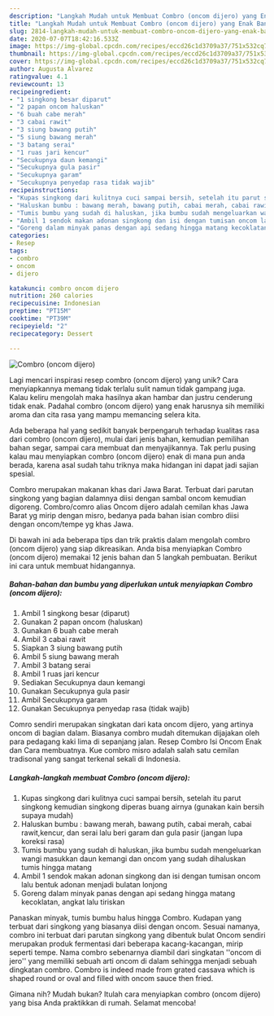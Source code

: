 ```yaml
---
description: "Langkah Mudah untuk Membuat Combro (oncom dijero) yang Enak Banget"
title: "Langkah Mudah untuk Membuat Combro (oncom dijero) yang Enak Banget"
slug: 2814-langkah-mudah-untuk-membuat-combro-oncom-dijero-yang-enak-banget
date: 2020-07-07T18:42:16.533Z
image: https://img-global.cpcdn.com/recipes/eccd26c1d3709a37/751x532cq70/combro-oncom-dijero-foto-resep-utama.jpg
thumbnail: https://img-global.cpcdn.com/recipes/eccd26c1d3709a37/751x532cq70/combro-oncom-dijero-foto-resep-utama.jpg
cover: https://img-global.cpcdn.com/recipes/eccd26c1d3709a37/751x532cq70/combro-oncom-dijero-foto-resep-utama.jpg
author: Augusta Alvarez
ratingvalue: 4.1
reviewcount: 13
recipeingredient:
- "1 singkong besar diparut"
- "2 papan oncom haluskan"
- "6 buah cabe merah"
- "3 cabai rawit"
- "3 siung bawang putih"
- "5 siung bawang merah"
- "3 batang serai"
- "1 ruas jari kencur"
- "Secukupnya daun kemangi"
- "Secukupnya gula pasir"
- "Secukupnya garam"
- "Secukupnya penyedap rasa tidak wajib"
recipeinstructions:
- "Kupas singkong dari kulitnya cuci sampai bersih, setelah itu parut singkong kemudian singkong diperas buang airnya (gunakan kain bersih supaya mudah)"
- "Haluskan bumbu : bawang merah, bawang putih, cabai merah, cabai rawit,kencur, dan serai lalu beri garam dan gula pasir (jangan lupa koreksi rasa)"
- "Tumis bumbu yang sudah di haluskan, jika bumbu sudah mengeluarkan wangi masukkan daun kemangi dan oncom yang sudah dihaluskan tumis hingga matang"
- "Ambil 1 sendok makan adonan singkong dan isi dengan tumisan oncom lalu bentuk adonan menjadi bulatan lonjong"
- "Goreng dalam minyak panas dengan api sedang hingga matang kecoklatan, angkat lalu tiriskan"
categories:
- Resep
tags:
- combro
- oncom
- dijero

katakunci: combro oncom dijero 
nutrition: 260 calories
recipecuisine: Indonesian
preptime: "PT15M"
cooktime: "PT39M"
recipeyield: "2"
recipecategory: Dessert

---
```



![Combro (oncom dijero)](https://img-global.cpcdn.com/recipes/eccd26c1d3709a37/751x532cq70/combro-oncom-dijero-foto-resep-utama.jpg)

Lagi mencari inspirasi resep combro (oncom dijero) yang unik? Cara menyiapkannya memang tidak terlalu sulit namun tidak gampang juga. Kalau keliru mengolah maka hasilnya akan hambar dan justru cenderung tidak enak. Padahal combro (oncom dijero) yang enak harusnya sih memiliki aroma dan cita rasa yang mampu memancing selera kita.

Ada beberapa hal yang sedikit banyak berpengaruh terhadap kualitas rasa dari combro (oncom dijero), mulai dari jenis bahan, kemudian pemilihan bahan segar, sampai cara membuat dan menyajikannya. Tak perlu pusing kalau mau menyiapkan combro (oncom dijero) enak di mana pun anda berada, karena asal sudah tahu triknya maka hidangan ini dapat jadi sajian spesial.

Combro merupakan makanan khas dari Jawa Barat. Terbuat dari parutan singkong yang bagian dalamnya diisi dengan sambal oncom kemudian digoreng. Combro/comro alias Oncom dijero adalah cemilan khas Jawa Barat yg mirip dengan misro, bedanya pada bahan isian combro diisi dengan oncom/tempe yg khas Jawa.


Di bawah ini ada beberapa tips dan trik praktis dalam mengolah combro (oncom dijero) yang siap dikreasikan. Anda bisa menyiapkan Combro (oncom dijero) memakai 12 jenis bahan dan 5 langkah pembuatan. Berikut ini cara untuk membuat hidangannya.

<!--inarticleads1-->

##### Bahan-bahan dan bumbu yang diperlukan untuk menyiapkan Combro (oncom dijero):

1. Ambil 1 singkong besar (diparut)
1. Gunakan 2 papan oncom (haluskan)
1. Gunakan 6 buah cabe merah
1. Ambil 3 cabai rawit
1. Siapkan 3 siung bawang putih
1. Ambil 5 siung bawang merah
1. Ambil 3 batang serai
1. Ambil 1 ruas jari kencur
1. Sediakan Secukupnya daun kemangi
1. Gunakan Secukupnya gula pasir
1. Ambil Secukupnya garam
1. Gunakan Secukupnya penyedap rasa (tidak wajib)


Comro sendiri merupakan singkatan dari kata oncom dijero, yang artinya oncom di bagian dalam. Biasanya combro mudah ditemukan dijajakan oleh para pedagang kaki lima di sepanjang jalan. Resep Combro Isi Oncom Enak dan Cara membuatnya. Kue combro misro adalah salah satu cemilan tradisonal yang sangat terkenal sekali di Indonesia. 

<!--inarticleads2-->

##### Langkah-langkah membuat Combro (oncom dijero):

1. Kupas singkong dari kulitnya cuci sampai bersih, setelah itu parut singkong kemudian singkong diperas buang airnya (gunakan kain bersih supaya mudah)
1. Haluskan bumbu : bawang merah, bawang putih, cabai merah, cabai rawit,kencur, dan serai lalu beri garam dan gula pasir (jangan lupa koreksi rasa)
1. Tumis bumbu yang sudah di haluskan, jika bumbu sudah mengeluarkan wangi masukkan daun kemangi dan oncom yang sudah dihaluskan tumis hingga matang
1. Ambil 1 sendok makan adonan singkong dan isi dengan tumisan oncom lalu bentuk adonan menjadi bulatan lonjong
1. Goreng dalam minyak panas dengan api sedang hingga matang kecoklatan, angkat lalu tiriskan


Panaskan minyak, tumis bumbu halus hingga Combro. Kudapan yang terbuat dari singkong yang biasanya diisi dengan oncom. Sesuai namanya, combro ini terbuat dari parutan singkong yang dibentuk bulat Oncom sendiri merupakan produk fermentasi dari beberapa kacang-kacangan, mirip seperti tempe. Nama combro sebenarnya diambil dari singkatan &#39;&#39;oncom di jero&#39;&#39; yang memiliki sebuah arti oncom di dalam sehingga menjadi sebuah dingkatan combro. Combro is indeed made from grated cassava which is shaped round or oval and filled with oncom sauce then fried. 

Gimana nih? Mudah bukan? Itulah cara menyiapkan combro (oncom dijero) yang bisa Anda praktikkan di rumah. Selamat mencoba!
